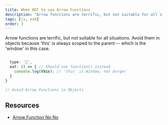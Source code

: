```yaml
---
title: When NOT to use Arrow Functions
description: "Arrow functions are terrific, but not suitable for all situations. Avoid them in objects because 'this' is always scoped to the parent..."
tags: [js, es6]
order: 3
---
```


Arrow functions are terrific, but not suitable for all situations. Avoid them in objects because 'this' is always scoped to the parent -- which is the 'window' in this case.

```javascript

  type: '🍔',
  eat: () => { // Should use function() instead
    console.log(this); // 'this' is Window, not burger
  }
}

// Avoid Arrow Functions in Objects
```

## Resources

- [Arrow Function No No](https://wesbos.com/arrow-function-no-no/)
